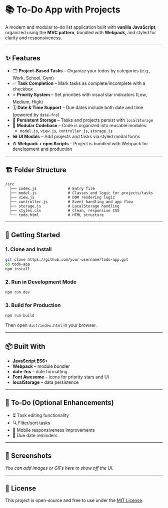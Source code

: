 
# 📚 To-Do App with Projects

A modern and modular to-do list application built with **vanilla JavaScript**, organized using the **MVC pattern**, bundled with **Webpack**, and styled for clarity and responsiveness.

---

## ✨ Features

- 🗂 **Project-Based Tasks** – Organize your todos by categories (e.g., Work, School, Gym)
- ✅ **Task Completion** – Mark tasks as complete/incomplete with a checkbox
- ⭐ **Priority System** – Set priorities with visual star indicators (Low, Medium, High)
- 🗓️ **Date & Time Support** – Due dates include both date and time (powered by `date-fns`)
- 💾 **Persistent Storage** – Tasks and projects persist with `localStorage`
- 🧹 **Modular Codebase** – Code is organized into reusable modules:
  - `model.js`, `view.js`, `controller.js`, `storage.js`
- 🖼️ **UI Modals** – Add projects and tasks via styled modal forms
- ⚙️ **Webpack + npm Scripts** – Project is bundled with Webpack for development and production

---

## 🏗️ Folder Structure

```
/src
  ├── index.js              # Entry file
  ├── model.js              # Classes and logic for projects/tasks
  ├── view.js               # DOM rendering logic
  ├── controller.js         # Event handling and app flow
  ├── storage.js            # LocalStorage handling
  ├── styles.css            # Clean, responsive CSS
  └── todo.html             # HTML structure
```

---

## 🚀 Getting Started

### 1. Clone and Install

```bash
git clone https://github.com/your-username/todo-app.git
cd todo-app
npm install
```

### 2. Run in Development Mode

```bash
npm run dev
```

### 3. Build for Production

```bash
npm run build
```

Then open `dist/index.html` in your browser.

---

## 📦 Built With

- **JavaScript ES6+**
- **Webpack** – module bundler
- **date-fns** – date formatting
- **Font Awesome** – icons for priority stars and UI
- **localStorage** – data persistence

---

## 🔧 To-Do (Optional Enhancements)

- ⏳ Task editing functionality
- 🔍 Filter/sort tasks
- 📱 Mobile responsiveness improvements
- 🔔 Due date reminders

---

## 📸 Screenshots

_You can add images or GIFs here to show off the UI._

---

## 📝 License

This project is open-source and free to use under the [MIT License](LICENSE).
